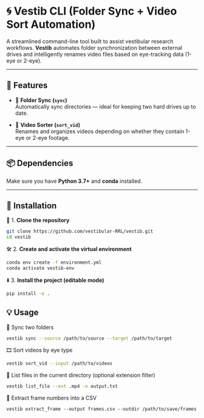 # 🌀 Vestib CLI (Folder Sync + Video Sort Automation)

A streamlined command-line tool built to assist vestibular research workflows. **Vestib** automates folder synchronization between external drives and intelligently renames video files based on eye-tracking data (1-eye or 2-eye).

---

## 🧠 Features

- 📁 **Folder Sync (`sync`)**  
  Automatically sync directories — ideal for keeping two hard drives up to date.

- 🎥 **Video Sorter (`sort_vid`)**  
  Renames and organizes videos depending on whether they contain 1-eye or 2-eye footage.

---

## 📦 Dependencies

Make sure you have **Python 3.7+** and **conda** installed.

---

## 🚀 Installation

🔁 1. **Clone the repository**  
```bash
git clone https://github.com/vestibular-RRL/vestib.git
cd vestib
```

🛠️ 2. **Create and activate the virtual environment**
```bash
conda env create -f environment.yml
conda activate vestib-env
```

⬇️ 3. **Install the project (editable mode)**
```bash
pip install -e .
```
## 💡 Usage
🔄 Sync two folders

```bash
vestib sync --source /path/to/source --target /path/to/target
```
🎞️ Sort videos by eye type

```bash
vestib sort_vid --input /path/to/videos
```
📄 List files in the current directory (optional extension filter)

```bash
vestib list_file --ext .mp4 -o output.txt
```
🧾 Extract frame numbers into a CSV
```yami
vestib extract_frame --output frames.csv --outdir /path/to/save/frames
```